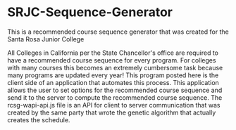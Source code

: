# SRJC-Sequence-Generator
This is a recommended course sequence generator that was created for the Santa Rosa Junior College

All Colleges in California per the State Chancellor's office are required to have a recommended course sequence for every program. For colleges with many courses this becomes an extremely cumbersome task because many programs are updated every year! This program posted here is the client side of an application that automates this process. This application allows the user to set options for the recommended course sequence and send it to the server to compute the recommended course sequence. The rcsg-wapi-api.js file is an API for client to server communication that was created by the same party that wrote the genetic algorithm that actually creates the schedule.
